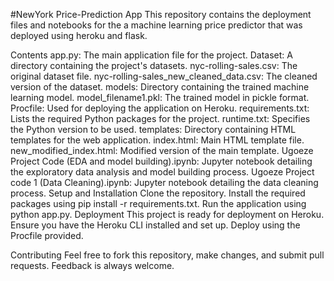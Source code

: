 #NewYork Price-Prediction App
This repository contains the deployment files and notebooks for the a machine learning price predictor that was deployed using heroku and flask.

Contents
app.py: The main application file for the project.
Dataset: A directory containing the project's datasets.
nyc-rolling-sales.csv: The original dataset file.
nyc-rolling-sales_new_cleaned_data.csv: The cleaned version of the dataset.
models: Directory containing the trained machine learning model.
model_filename1.pkl: The trained model in pickle format.
Procfile: Used for deploying the application on Heroku.
requirements.txt: Lists the required Python packages for the project.
runtime.txt: Specifies the Python version to be used.
templates: Directory containing HTML templates for the web application.
index.html: Main HTML template file.
new_modified_index.html: Modified version of the main template.
Ugoeze Project Code (EDA and model building).ipynb: Jupyter notebook detailing the exploratory data analysis and model building process.
Ugoeze Project code 1 (Data Cleaning).ipynb: Jupyter notebook detailing the data cleaning process.
Setup and Installation
Clone the repository.
Install the required packages using pip install -r requirements.txt.
Run the application using python app.py.
Deployment
This project is ready for deployment on Heroku. Ensure you have the Heroku CLI installed and set up. Deploy using the Procfile provided.

Contributing
Feel free to fork this repository, make changes, and submit pull requests. Feedback is always welcome.
